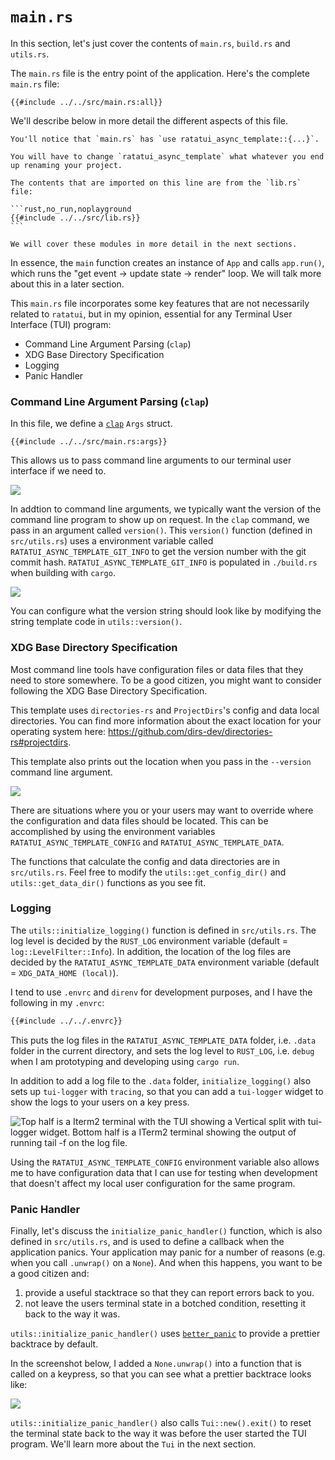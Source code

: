 # `main.rs`

In this section, let's just cover the contents of `main.rs`, `build.rs` and `utils.rs`.

The `main.rs` file is the entry point of the application. Here's the complete `main.rs` file:

```rust,no_run,noplayground
{{#include ../../src/main.rs:all}}
```

We'll describe below in more detail the different aspects of this file.

````admonish
You'll notice that `main.rs` has `use ratatui_async_template::{...}`.

You will have to change `ratatui_async_template` what whatever you end up renaming your project.

The contents that are imported on this line are from the `lib.rs` file:

```rust,no_run,noplayground
{{#include ../../src/lib.rs}}
```

We will cover these modules in more detail in the next sections.

````

In essence, the `main` function creates an instance of `App` and calls `app.run()`, which runs the "get event -> update state -> render" loop.
We will talk more about this in a later section.

This `main.rs` file incorporates some key features that are not necessarily related to `ratatui`, but in my opinion, essential for any Terminal User Interface (TUI) program:

- Command Line Argument Parsing (`clap`)
- XDG Base Directory Specification
- Logging
- Panic Handler

### Command Line Argument Parsing (`clap`)

In this file, we define a [`clap`](https://docs.rs/clap/latest/clap/) `Args` struct.

```rust,no_run,noplayground
{{#include ../../src/main.rs:args}}
```

This allows us to pass command line arguments to our terminal user interface if we need to.

![](https://user-images.githubusercontent.com/1813121/252718163-ab1945d1-7d44-4b5b-928d-1164ac99f2c9.png)

In addtion to command line arguments, we typically want the version of the command line program to show up on request. In the `clap` command, we pass in an argument called `version()`.
This `version()` function (defined in `src/utils.rs`) uses a environment variable called `RATATUI_ASYNC_TEMPLATE_GIT_INFO` to get the version number with the git commit hash.
`RATATUI_ASYNC_TEMPLATE_GIT_INFO` is populated in `./build.rs` when building with `cargo`.

![](https://user-images.githubusercontent.com/1813121/253160580-dc537c49-4191-4821-874a-9efc73cfe098.png)

You can configure what the version string should look like by modifying the string template code in `utils::version()`.

### XDG Base Directory Specification

Most command line tools have configuration files or data files that they need to store somewhere.
To be a good citizen, you might want to consider following the XDG Base Directory Specification.

This template uses `directories-rs` and `ProjectDirs`'s config and data local directories.
You can find more information about the exact location for your operating system here: <https://github.com/dirs-dev/directories-rs#projectdirs>.

This template also prints out the location when you pass in the `--version` command line argument.

![](https://user-images.githubusercontent.com/1813121/252721469-4d5ec38b-e868-46b4-b7b7-1c2c8bc496ac.png)

There are situations where you or your users may want to override where the configuration and data files should be located.
This can be accomplished by using the environment variables `RATATUI_ASYNC_TEMPLATE_CONFIG` and `RATATUI_ASYNC_TEMPLATE_DATA`.

The functions that calculate the config and data directories are in `src/utils.rs`.
Feel free to modify the `utils::get_config_dir()` and `utils::get_data_dir()` functions as you see fit.

### Logging

The `utils::initialize_logging()` function is defined in `src/utils.rs`.
The log level is decided by the `RUST_LOG` environment variable (default = `log::LevelFilter::Info`).
In addition, the location of the log files are decided by the `RATATUI_ASYNC_TEMPLATE_DATA` environment variable (default = `XDG_DATA_HOME (local)`).

I tend to use `.envrc` and `direnv` for development purposes, and I have the following in my `.envrc`:

```bash
{{#include ../../.envrc}}
```

This puts the log files in the `RATATUI_ASYNC_TEMPLATE_DATA` folder, i.e. `.data` folder in the current directory, and sets the log level to `RUST_LOG`, i.e. `debug` when I am prototyping and developing using `cargo run`.

In addition to add a log file to the `.data` folder, `initialize_logging()` also sets up `tui-logger` with `tracing`, so that you can add a `tui-logger` widget to show the logs to your users on a key press.

![Top half is a Iterm2 terminal with the TUI showing a Vertical split with tui-logger widget. Bottom half is a ITerm2 terminal showing the output of running `tail -f` on the log file.](https://user-images.githubusercontent.com/1813121/254093932-46d8c6fd-c572-4675-bcaf-45a36eed51ff.png)

Using the `RATATUI_ASYNC_TEMPLATE_CONFIG` environment variable also allows me to have configuration data that I can use for testing when development that doesn't affect my local user configuration for the same program.

### Panic Handler

Finally, let's discuss the `initialize_panic_handler()` function, which is also defined in `src/utils.rs`, and is used to define a callback when the application panics.
Your application may panic for a number of reasons (e.g. when you call `.unwrap()` on a `None`).
And when this happens, you want to be a good citizen and:

1. provide a useful stacktrace so that they can report errors back to you.
2. not leave the users terminal state in a botched condition, resetting it back to the way it was.

`utils::initialize_panic_handler()` uses [`better_panic`](https://docs.rs/better-panic/latest/better_panic/) to provide a prettier backtrace by default.

In the screenshot below, I added a `None.unwrap()` into a function that is called on a keypress, so that you can see what a prettier backtrace looks like:

![](https://user-images.githubusercontent.com/1813121/252723080-18c15640-c75f-42b3-8aeb-d4e6ce323430.png)

`utils::initialize_panic_handler()` also calls `Tui::new().exit()` to reset the terminal state back to the way it was before the user started the TUI program.
We'll learn more about the `Tui` in the next section.
